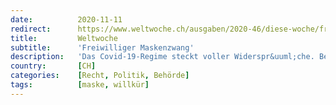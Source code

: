 ```yaml
---
date:          2020-11-11
redirect:      https://www.weltwoche.ch/ausgaben/2020-46/diese-woche/freiwilliger-maskenzwang-die-weltwoche-ausgabe-46-2020.html
title:         Weltwoche
subtitle:      'Freiwilliger Maskenzwang'
description:   'Das Covid-19-Regime steckt voller Widerspr&uuml;che. Beh&ouml;rdliche Willk&uuml;r ist programmiert.'
country:       [CH]
categories:    [Recht, Politik, Behörde]
tags:          [maske, willkür]
---
```

